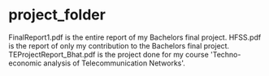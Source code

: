 # project_folder
FinalReport1.pdf is the entire report of my Bachelors final project.
HFSS.pdf is the report of only my contribution to the Bachelors final project.
TEProjectReport_Bhat.pdf is the project done for my course 'Techno-economic analysis of Telecommunication Networks'.
